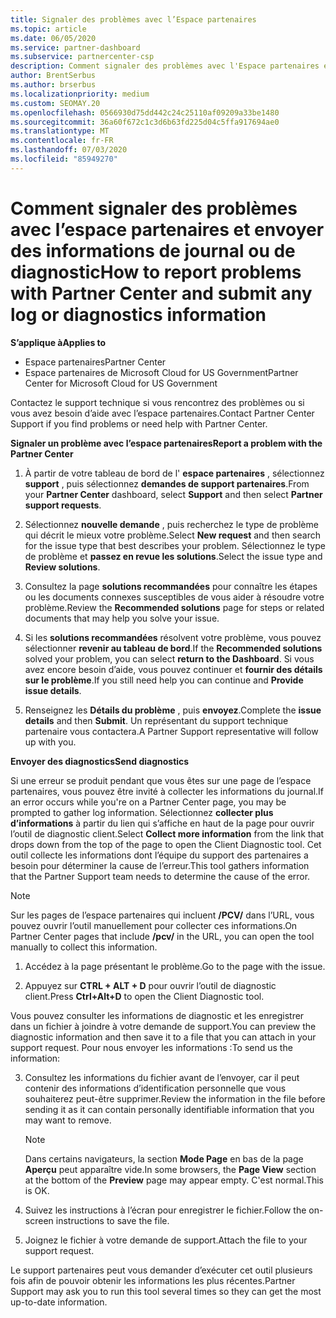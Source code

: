 ```yaml
---
title: Signaler des problèmes avec l’Espace partenaires
ms.topic: article
ms.date: 06/05/2020
ms.service: partner-dashboard
ms.subservice: partnercenter-csp
description: Comment signaler des problèmes avec l'Espace partenaires et collecter des informations de diagnostic pour notre équipe de Support.
author: BrentSerbus
ms.author: brserbus
ms.localizationpriority: medium
ms.custom: SEOMAY.20
ms.openlocfilehash: 0566930d75dd442c24c25110af09209a33be1480
ms.sourcegitcommit: 36a60f672c1c3d6b63fd225d04c5ffa917694ae0
ms.translationtype: MT
ms.contentlocale: fr-FR
ms.lasthandoff: 07/03/2020
ms.locfileid: "85949270"
---
```

# <a name="how-to-report-problems-with-partner-center-and-submit-any-log-or-diagnostics-information"></a><span data-ttu-id="b0978-103">Comment signaler des problèmes avec l’espace partenaires et envoyer des informations de journal ou de diagnostic</span><span class="sxs-lookup"><span data-stu-id="b0978-103">How to report problems with Partner Center and submit any log or diagnostics information</span></span>

<span data-ttu-id="b0978-104">**S’applique à**</span><span class="sxs-lookup"><span data-stu-id="b0978-104">**Applies to**</span></span>

- <span data-ttu-id="b0978-105">Espace partenaires</span><span class="sxs-lookup"><span data-stu-id="b0978-105">Partner Center</span></span>
- <span data-ttu-id="b0978-106">Espace partenaires de Microsoft Cloud for US Government</span><span class="sxs-lookup"><span data-stu-id="b0978-106">Partner Center for Microsoft Cloud for US Government</span></span>

<span data-ttu-id="b0978-107">Contactez le support technique si vous rencontrez des problèmes ou si vous avez besoin d’aide avec l’espace partenaires.</span><span class="sxs-lookup"><span data-stu-id="b0978-107">Contact Partner Center Support if you find problems or need help with Partner Center.</span></span>

<span data-ttu-id="b0978-108">**Signaler un problème avec l’espace partenaires**</span><span class="sxs-lookup"><span data-stu-id="b0978-108">**Report a problem with the Partner Center**</span></span>

1. <span data-ttu-id="b0978-109">À partir de votre tableau de bord de l' **espace partenaires** , sélectionnez **support** , puis sélectionnez **demandes de support partenaires**.</span><span class="sxs-lookup"><span data-stu-id="b0978-109">From your **Partner Center** dashboard, select **Support** and then select **Partner support requests**.</span></span>

2. <span data-ttu-id="b0978-110">Sélectionnez **nouvelle demande** , puis recherchez le type de problème qui décrit le mieux votre problème.</span><span class="sxs-lookup"><span data-stu-id="b0978-110">Select **New request** and then search for the issue type that best describes your problem.</span></span> <span data-ttu-id="b0978-111">Sélectionnez le type de problème et **passez en revue les solutions**.</span><span class="sxs-lookup"><span data-stu-id="b0978-111">Select the issue type and **Review solutions**.</span></span>

3. <span data-ttu-id="b0978-112">Consultez la page **solutions recommandées** pour connaître les étapes ou les documents connexes susceptibles de vous aider à résoudre votre problème.</span><span class="sxs-lookup"><span data-stu-id="b0978-112">Review the **Recommended solutions** page for steps or related documents that may help you solve your issue.</span></span>

4. <span data-ttu-id="b0978-113">Si les **solutions recommandées** résolvent votre problème, vous pouvez sélectionner **revenir au tableau de bord**.</span><span class="sxs-lookup"><span data-stu-id="b0978-113">If the **Recommended solutions** solved your problem, you can select **return to the Dashboard**.</span></span> <span data-ttu-id="b0978-114">Si vous avez encore besoin d’aide, vous pouvez continuer et **fournir des détails sur le problème**.</span><span class="sxs-lookup"><span data-stu-id="b0978-114">If you still need help you can continue and **Provide issue details**.</span></span>

5. <span data-ttu-id="b0978-115">Renseignez les **Détails du problème** , puis **envoyez**.</span><span class="sxs-lookup"><span data-stu-id="b0978-115">Complete the **issue details** and then **Submit**.</span></span> <span data-ttu-id="b0978-116">Un représentant du support technique partenaire vous contactera.</span><span class="sxs-lookup"><span data-stu-id="b0978-116">A Partner Support representative will follow up with you.</span></span>

<span data-ttu-id="b0978-117">**Envoyer des diagnostics**</span><span class="sxs-lookup"><span data-stu-id="b0978-117">**Send diagnostics**</span></span>

<span data-ttu-id="b0978-118">Si une erreur se produit pendant que vous êtes sur une page de l’espace partenaires, vous pouvez être invité à collecter les informations du journal.</span><span class="sxs-lookup"><span data-stu-id="b0978-118">If an error occurs while you're on a Partner Center page, you may be prompted to gather log information.</span></span> <span data-ttu-id="b0978-119">Sélectionnez **collecter plus d’informations** à partir du lien qui s’affiche en haut de la page pour ouvrir l’outil de diagnostic client.</span><span class="sxs-lookup"><span data-stu-id="b0978-119">Select **Collect more information** from the link that drops down from the top of the page to open the Client Diagnostic tool.</span></span> <span data-ttu-id="b0978-120">Cet outil collecte les informations dont l’équipe du support des partenaires a besoin pour déterminer la cause de l’erreur.</span><span class="sxs-lookup"><span data-stu-id="b0978-120">This tool gathers information that the Partner Support team needs to determine the cause of the error.</span></span> 

>[!NOTE]
><span data-ttu-id="b0978-121">Sur les pages de l’espace partenaires qui incluent **/PCV/** dans l’URL, vous pouvez ouvrir l’outil manuellement pour collecter ces informations.</span><span class="sxs-lookup"><span data-stu-id="b0978-121">On Partner Center pages that include **/pcv/** in the URL, you can open the tool manually to collect this information.</span></span>

1. <span data-ttu-id="b0978-122">Accédez à la page présentant le problème.</span><span class="sxs-lookup"><span data-stu-id="b0978-122">Go to the page with the issue.</span></span>

2. <span data-ttu-id="b0978-123">Appuyez sur **CTRL + ALT + D** pour ouvrir l’outil de diagnostic client.</span><span class="sxs-lookup"><span data-stu-id="b0978-123">Press **Ctrl+Alt+D** to open the Client Diagnostic tool.</span></span>

<span data-ttu-id="b0978-124">Vous pouvez consulter les informations de diagnostic et les enregistrer dans un fichier à joindre à votre demande de support.</span><span class="sxs-lookup"><span data-stu-id="b0978-124">You can preview the diagnostic information and then save it to a file that you can attach in your support request.</span></span> <span data-ttu-id="b0978-125">Pour nous envoyer les informations :</span><span class="sxs-lookup"><span data-stu-id="b0978-125">To send us the information:</span></span>

3. <span data-ttu-id="b0978-126">Consultez les informations du fichier avant de l’envoyer, car il peut contenir des informations d’identification personnelle que vous souhaiterez peut-être supprimer.</span><span class="sxs-lookup"><span data-stu-id="b0978-126">Review the information in the file before sending it as it can contain personally identifiable information that you may want to remove.</span></span> 

    >[!NOTE]
    ><span data-ttu-id="b0978-127">Dans certains navigateurs, la section **Mode Page** en bas de la page **Aperçu** peut apparaître vide.</span><span class="sxs-lookup"><span data-stu-id="b0978-127">In some browsers, the **Page View** section at the bottom of the **Preview** page may appear empty.</span></span> <span data-ttu-id="b0978-128">C'est normal.</span><span class="sxs-lookup"><span data-stu-id="b0978-128">This is OK.</span></span>

4. <span data-ttu-id="b0978-129">Suivez les instructions à l’écran pour enregistrer le fichier.</span><span class="sxs-lookup"><span data-stu-id="b0978-129">Follow the on-screen instructions to save the file.</span></span>

5. <span data-ttu-id="b0978-130">Joignez le fichier à votre demande de support.</span><span class="sxs-lookup"><span data-stu-id="b0978-130">Attach the file to your support request.</span></span>

<span data-ttu-id="b0978-131">Le support partenaires peut vous demander d’exécuter cet outil plusieurs fois afin de pouvoir obtenir les informations les plus récentes.</span><span class="sxs-lookup"><span data-stu-id="b0978-131">Partner Support may ask you to run this tool several times so they can get the most up-to-date information.</span></span>

